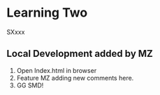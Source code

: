 # Learning Two

SXxxx

## Local Development added by MZ

1. Open Index.html in browser
2. Feature MZ adding new comments here.
3. GG SMD!
   